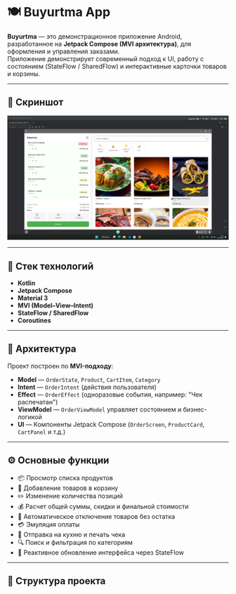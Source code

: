 # 🍽️ Buyurtma App

**Buyurtma** — это демонстрационное приложение Android, разработанное на **Jetpack Compose (MVI архитектура)**, для оформления и управления заказами.  
Приложение демонстрирует современный подход к UI, работу с состоянием (StateFlow / SharedFlow) и интерактивные карточки товаров и корзины.

---

## 📸 Скриншот

<p align="center">
  <img src="app/src/main/res/drawable/screen_shot.png" width="600"/>
</p>

---

## 🧱 Стек технологий

- **Kotlin**
- **Jetpack Compose**
- **Material 3**
- **MVI (Model–View–Intent)**
- **StateFlow / SharedFlow**
- **Coroutines**

---

## 🧩 Архитектура

Проект построен по **MVI-подходу**:
- **Model** — `OrderState`, `Product`, `CartItem`, `Category`
- **Intent** — `OrderIntent` (действия пользователя)
- **Effect** — `OrderEffect` (одноразовые события, например: "Чек распечатан")
- **ViewModel** — `OrderViewModel` управляет состоянием и бизнес-логикой
- **UI** — Компоненты Jetpack Compose (`OrderScreen`, `ProductCard`, `CartPanel` и т.д.)

---

## ⚙️ Основные функции

- 📦 Просмотр списка продуктов  
- 🛒 Добавление товаров в корзину  
- ✏️ Изменение количества позиций  
- 💰 Расчет общей суммы, скидки и финальной стоимости  
- 🚫 Автоматическое отключение товаров без остатка  
- 💳 Эмуляция оплаты  
- 🧾 Отправка на кухню и печать чека  
- 🔍 Поиск и фильтрация по категориям  
- 🔄 Реактивное обновление интерфейса через StateFlow  

---

## 🧠 Структура проекта

